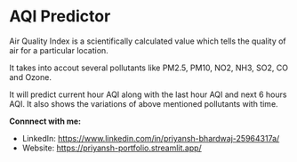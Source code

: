# AQI Predictor

Air Quality Index is a scientifically calculated value which tells the quality of air for a particular location.


It takes into accout several pollutants like PM2.5, PM10, NO2, NH3, SO2, CO and Ozone.


It will predict current hour AQI along with the last hour AQI and next 6 hours AQI. It also shows the variations of above mentioned pollutants with time.


**Connnect with me:**
* LinkedIn: https://www.linkedin.com/in/priyansh-bhardwaj-25964317a/
* Website: https://priyansh-portfolio.streamlit.app/